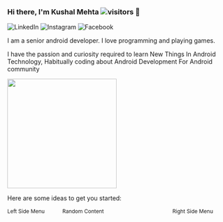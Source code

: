 ### Hi there, I'm Kushal Mehta ![visitors](https://visitor-badge.glitch.me/badge?page_id=KushalMehta1995.visitor-badge) 👋
![LinkedIn](<img src="https://img.shields.io/badge/LinkedIn-0077B5?style=for-the-badge&logo=linkedin&logoColor=white width="100" height="100" />)
![Instagram](https://img.shields.io/badge/Instagram-E4405F?style=for-the-badge&logo=instagram&logoColor=white)
![Facebook](https://img.shields.io/badge/Facebook-1877F2?style=for-the-badge&logo=facebook&logoColor=white)

I am a senior android developer. I love programming and playing games.

I have the passion and curiosity required to learn New Things In Android Technology, Habitually coding about Android Development For Android community

<img src="https://github.com/KushalMehta1995/KushalMehta1995/blob/main/93699-coding.gif" width="250" height="250" />

Here are some ideas to get you started:

<div id="container" style="height: 100%; width:100%; font-size:0;">
    <div id="left" style="display: inline-block; *display: inline; zoom: 1; vertical-align: top; font-size: 12px;width: 25%;">Left Side Menu</div>
    <div id="middle" style="display: inline-block; *display: inline; zoom: 1; vertical-align: top; font-size: 12px;width: 50%;">Random Content</div>
    <div id="right" style="display: inline-block; *display: inline; zoom: 1; vertical-align: top; font-size: 12px;width: 25%;">Right Side Menu</div>
</div>

- 🔭 I’m currently working on ...
- 🌱 I’m currently learning ...
- 👯 I’m looking to collaborate on ...
- 🤔 I’m looking for help with ...
- 💬 Ask me about ...
- 📫 How to reach me: ...
- 😄 Pronouns: ...
- ⚡ Fun fact: ...

<img height="180em" src="https://github-readme-stats.vercel.app/api?username=KushalMehta1995&show_icons=true&hide_border=true&&count_private=true&include_all_commits=true" />

![Top Langs](https://github-readme-stats.vercel.app/api/top-langs/?username=KushalMehta1995)
